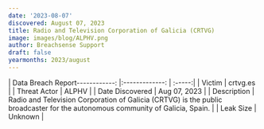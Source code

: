 ```yaml
---
date: '2023-08-07'
discovered: August 07, 2023
title: Radio and Television Corporation of Galicia (CRTVG)
image: images/blog/ALPHV.png
author: Breachsense Support
draft: false
yearmonths: 2023/august
---
```


| Data Breach Report------------:     |:-------------:    | :-----:|
| Victim      | crtvg.es      | 
| Threat Actor      |  ALPHV     | 
| Date Discovered      | Aug 07, 2023      | 
| Description      | Radio and Television Corporation of Galicia (CRTVG) is the public broadcaster for the autonomous community of Galicia, Spain.      | 
| Leak Size      | Unknown      | 

